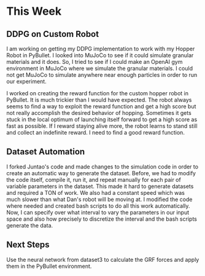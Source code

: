 # This Week

## DDPG on Custom Robot
I am working on getting my DDPG implementation to work with my Hopper Robot in PyBullet. I looked into MuJoCo to see if it could simulate granular materials and it does. So, I tried to see if I could make an OpenAI gym environment in MuJoCo where we simulate the granular materials. I could not get MuJoCo to simulate anywhere near enough particles in order to run our experiment. <br />

I worked on creating the reward function for the custom hopper robot in PyBullet. It is much trickier than I would have expected. The robot always seems to find a way to exploit the reward function and get a high score but not really accomplish the desired behavior of hopping. Sometimes it gets stuck in the local optimum of launching itself forward to get a high score as fast as possible. If I reward staying alive more, the robot learns to stand still and collect an indefinite reward. I need to find a good reward function. 

## Dataset Automation 
I forked Juntao's code and made changes to the simulation code in order to create an automatic way to generate the dataset. Before, we had to modify the code itself, compile it, run it, and repeat manually for each pair of variable parameters in the dataset. This made it hard to generate datasets and required a TON of work. We also had a constant speed which was much slower than what Dan's robot will be moving at. I modified the code where needed and created bash scripts to do all this work automatically. Now, I can specify over what interval to vary the parameters in our input space and also how precisely to discretize the interval and the bash scripts generate the data. 

## Next Steps
Use the neural network from dataset3 to calculate the GRF forces and apply them in the PyBullet environment. 
         
